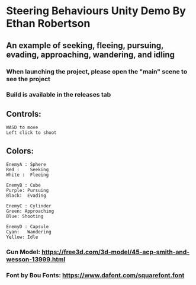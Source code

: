 # Steering Behaviours Unity Demo By Ethan Robertson
## An example of seeking, fleeing, pursuing, evading, approaching, wandering, and idling


### When launching the project, please open the "main" scene to see the project

### Build is available in the releases tab

## Controls:
	WASD to move
	Left click to shoot

## Colors:
	EnemyA : Sphere
	Red :    Seeking
	White :  Fleeing

	EnemyB : Cube
	Purple: Pursuing
	Black:  Evading

	EnemyC : Cylinder
	Green: Approaching
	Blue: Shooting

	EnemyD : Capsule
	Cyan:   Wandering
	Yellow: Idle

### Gun Model: https://free3d.com/3d-model/45-acp-smith-and-wesson-13999.html
### Font by Bou Fonts: https://www.dafont.com/squarefont.font
